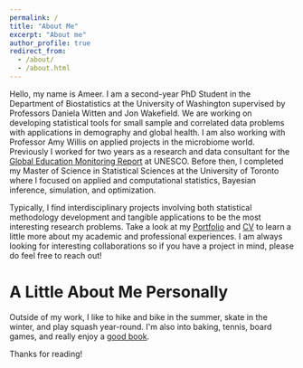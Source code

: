 ```yaml
---
permalink: /
title: "About Me"
excerpt: "About me"
author_profile: true
redirect_from: 
  - /about/
  - /about.html
---
```


Hello, my name is Ameer. I am a second-year PhD Student in the Department of Biostatistics at the University of Washington supervised by Professors Daniela Witten and Jon Wakefield. We are working on developing statistical tools for small sample and correlated data problems with applications in demography and global health. I am also working with Professor Amy Willis on applied projects in the microbiome world. Previously I worked for two years as a research and data consultant for the [Global Education Monitoring Report](https://en.unesco.org/gem-report/) at UNESCO. Before then, I completed my Master of Science in Statistical Sciences at the University of Toronto where I focused on applied and computational statistics, Bayesian inference, simulation, and optimization. 

Typically, I find interdisciplinary projects involving both statistical methodology development and tangible applications to be the most interesting research problems. Take a look at my [Portfolio](https://ameerd.github.io/portfolio) and [CV](https://ameerd.github.io/files/Ameer_D_CV_March_2023.pdf) to learn a little more about my academic and professional experiences. I am always looking for interesting collaborations so if you have a project in mind, please do feel free to reach out!

A Little About Me Personally
======
Outside of my work, I like to hike and bike in the summer, skate in the winter, and play squash year-round. I'm also into baking, tennis, board games, and really enjoy a [good book](https://ameerd.github.io/readinglist).  

Thanks for reading!
